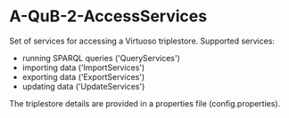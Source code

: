 # A-QuB-2-AccessServices

Set of services for accessing a Virtuoso triplestore. Supported services:
- running SPARQL queries ('QueryServices')
- importing data ('ImportServices')
- exporting data ('ExportServices')
- updating data ('UpdateServices')

The triplestore details are provided in a properties file (config.properties).